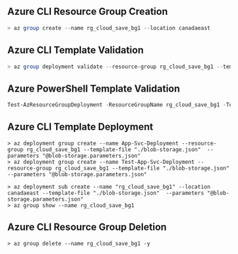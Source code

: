 ## Azure CLI Resource Group Creation

```powershell
> az group create --name rg_cloud_save_bg1 --location canadaeast
```

## Azure CLI Template Validation

```powershell
> az group deployment validate --resource-group rg_cloud_save_bg1 --template-file "./blob-storage.json" --parameters "@blob-storage.parameters.json"
```

## Azure PowerShell  Template Validation

```powershell
Test-AzResourceGroupDeployment -ResourceGroupName rg_cloud_save_bg1 -TemplateFile "./blob-storage.json" -TemplateParameterFile "./blob-storage.parameters.json"
```

## Azure CLI Template Deployment

```
> az deployment group create --name App-Svc-Deployment --resource-group rg_cloud_save_bg1 --template-file "./blob-storage.json"  --parameters "@blob-storage.parameters.json"
> az deployment group create --name Test-App-Svc-Deployment --resource-group rg_cloud_save_bg1 --template-file "./blob-storage.json"  --parameters "@blob-storage.parameters.json"

> az deployment sub create --name "rg_cloud_save_bg1" --location canadaeast --template-file "./blob-storage.json"  --parameters "@blob-storage.parameters.json"
> az group show --name rg_cloud_save_bg1
```

## Azure CLI Resource Group Deletion

```
> az group delete --name rg_cloud_save_bg1 -y
```